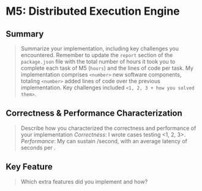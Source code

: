 # M5: Distributed Execution Engine

## Summary

> Summarize your implementation, including key challenges you encountered. Remember to update the `report` section of the `package.json` file with the total number of hours it took you to complete each task of M5 (`hours`) and the lines of code per task.
> My implementation comprises `<number>` new software components, totaling `<number>` added lines of code over the previous implementation. Key challenges included `<1, 2, 3 + how you solved them>`.

## Correctness & Performance Characterization

> Describe how you characterized the correctness and performance of your implementation
> _Correctness_: I wrote <X> cases testing <1, 2, 3>.
> _Performance_: My <workflow> can sustain <throughput> <unit>/second, with an average latency of <number> seconds per <unit>.

## Key Feature

> Which extra features did you implement and how?
